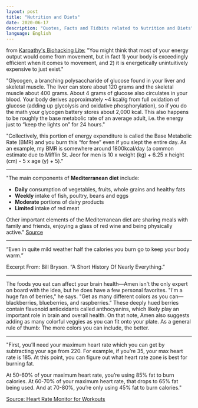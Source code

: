 ```yaml
---
layout: post
title: "Nutrition and Diets"
date: 2020-06-17
description: "Quotes, Facts and Tidbits related to Nutrition and Diets"
language: English
---
```

from [Karpathy's Biohacking Lite:](https://karpathy.github.io/2020/06/11/biohacking-lite/)
"You might think that most of your energy output would come from movement, but in fact 1) your body is exceedingly efficient when it comes to movement, and 2) it is energetically unintuitively expensive to just exist."

"Glycogen, a branching polysaccharide of glucose found in your liver and skeletal muscle. The liver can store about 120 grams and the skeletal muscle about 400 grams. About 4 grams of glucose also circulates in your blood. Your body derives approximately ~4 kcal/g from full oxidation of glucose (adding up glycolysis and oxidative phosphorylation), so if you do the math your glycogen battery stores about 2,000 kcal. This also happens to be roughly the base metabolic rate of an average adult, i.e. the energy just to “keep the lights on” for 24 hours."

"Collectively, this portion of energy expenditure is called the Base Metabolic Rate (BMR) and you burn this “for free” even if you slept the entire day. As an example, my BMR is somewhere around 1800kcal/day (a common estimate due to Mifflin St. Jeor for men is 10 x weight (kg) + 6.25 x height (cm) - 5 x age (y) + 5)."

----------------------
"The main components of **Mediterranean diet** include:

- **Daily** consumption of vegetables, fruits, whole grains and healthy fats
- **Weekly** intake of fish, poultry, beans and eggs
- **Moderate** portions of dairy products
- **Limited** intake of red meat

Other important elements of the Mediterranean diet are sharing meals with family and friends, enjoying a glass of red wine and being physically active." [Source](https://www.mayoclinic.org/healthy-lifestyle/nutrition-and-healthy-eating/in-depth/mediterranean-diet/art-20047801)

---
“Even in quite mild weather half the calories you burn go to keep your body warm.”

Excerpt From: Bill Bryson. “A Short History Of Nearly Everything.”  

---

The foods you eat can affect your brain health—Amen isn't the only expert on board with the idea, but he does have a few personal favorites. "I'm a huge fan of berries," he says. "Get as many different colors as you can—blackberries, blueberries, and raspberries." These deeply hued berries contain flavonoid antioxidants called anthocyanins, which likely play an important role in brain and overall health. On that note, Amen also suggests adding as many colorful veggies as you can fit onto your plate. As a general rule of thumb: The more colors you can include, the better.

---

"First, you’ll need your maximum heart rate which you can get by subtracting your age from 220. For example, if you’re 35, your max heart rate is 185. At this point, you can figure out what heart rate zone is best for burning fat.

At 50-60% of your maximum heart rate, you’re using 85% fat to burn calories. At 60-70% of your maximum heart rate, that drops to 65% fat being used. And at 70-80%, you’re only using 45% fat to burn calories."

[Source: Heart Rate Monitor for Workouts](https://health.clevelandclinic.org/serious-about-your-workouts-get-a-heart-rate-monitor/)
